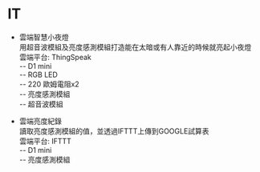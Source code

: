 # IT

- 雲端智慧小夜燈  
用超音波模組及亮度感測模組打造能在太暗或有人靠近的時候就亮起小夜燈  
雲端平台: ThingSpeak  
-- D1 mini  
-- RGB LED  
-- 220 歐姆電阻x2  
-- 亮度感測模組  
-- 超音波模組  

- 雲端亮度紀錄  
讀取亮度感測模組的值，並透過IFTTT上傳到GOOGLE試算表  
雲端平台: IFTTT  
-- D1 mini  
-- 亮度感測模組  
